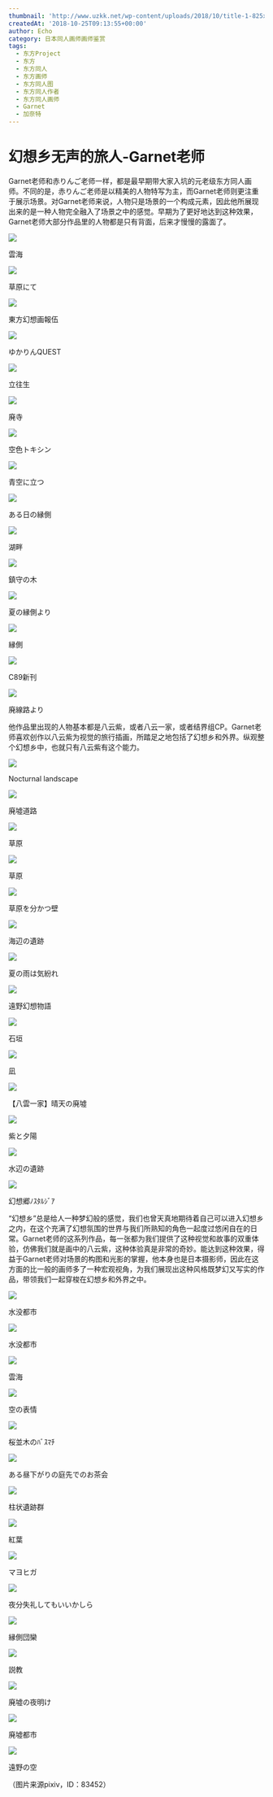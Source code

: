 ```yaml
---
thumbnail: 'http://www.uzkk.net/wp-content/uploads/2018/10/title-1-825x405.png'
createdAt: '2018-10-25T09:13:55+00:00'
author: Echo
category: 日本同人画师画师鉴赏
tags:
  - 东方Project
  - 东方
  - 东方同人
  - 东方画师
  - 东方同人图
  - 东方同人作者
  - 东方同人画师
  - Garnet
  - 加奈特
---
```


# 幻想乡无声的旅人-Garnet老师

Garnet老师和赤りんご老师一样，都是最早期带大家入坑的元老级东方同人画师。不同的是，赤りんご老师是以精美的人物特写为主，而Garnet老师则更注重于展示场景。对Garnet老师来说，人物只是场景的一个构成元素，因此他所展现出来的是一种人物完全融入了场景之中的感觉。早期为了更好地达到这种效果，Garnet老师大部分作品里的人物都是只有背面，后来才慢慢的露面了。

![](http://www.uzkk.net/wp-content/uploads/2018/10/25879312_p0-1024x716.png)

雲海

![](http://www.uzkk.net/wp-content/uploads/2018/10/23387243_p0-1024x716.png)

草原にて

![](http://www.uzkk.net/wp-content/uploads/2018/10/42786825_p0.png)

東方幻想画報伍

![](http://www.uzkk.net/wp-content/uploads/2018/10/28424154_p0.png)

ゆかりんQUEST

![](http://www.uzkk.net/wp-content/uploads/2018/10/58291989_p0-716x1024.png)

立往生

![](http://www.uzkk.net/wp-content/uploads/2018/10/57266774_p0-732x1024.png)

廃寺

![](http://www.uzkk.net/wp-content/uploads/2018/10/37687817_p0-731x1024.png)

空色トキシン

![](http://www.uzkk.net/wp-content/uploads/2018/10/32220668_p0.png)

青空に立つ

![](http://www.uzkk.net/wp-content/uploads/2018/10/31295416_p0-1024x665.png)

ある日の縁側

![](http://www.uzkk.net/wp-content/uploads/2018/10/23138192_p0.png)

湖畔

![](http://www.uzkk.net/wp-content/uploads/2018/10/20657355_p0-683x1024.png)

鎮守の木

![](http://www.uzkk.net/wp-content/uploads/2018/10/20315390_p0.png)

夏の縁側より

![](http://www.uzkk.net/wp-content/uploads/2018/10/47808995_p0-1024x716.png)

縁側

![](http://www.uzkk.net/wp-content/uploads/2018/10/54284622_p0.png)

C89新刊

![](http://www.uzkk.net/wp-content/uploads/2018/10/20156968_p0-716x1024.png)

廃線路より

他作品里出现的人物基本都是八云紫，或者八云一家，或者结界组CP。Garnet老师喜欢创作以八云紫为视觉的旅行插画，所踏足之地包括了幻想乡和外界。纵观整个幻想乡中，也就只有八云紫有这个能力。

![](http://www.uzkk.net/wp-content/uploads/2018/10/17209927_p0.png)

Nocturnal landscape

![](http://www.uzkk.net/wp-content/uploads/2018/10/9466177_p0.png)

廃墟道路

![](http://www.uzkk.net/wp-content/uploads/2018/10/17558431_p0-1024x592.png)

草原

![](http://www.uzkk.net/wp-content/uploads/2018/10/12124937_p0.png)

草原

![](http://www.uzkk.net/wp-content/uploads/2018/10/10839685_p0-1024x533.png)

草原を分かつ壁

![](http://www.uzkk.net/wp-content/uploads/2018/10/9804221_p0-1024x514.png)

海辺の遺跡

![](http://www.uzkk.net/wp-content/uploads/2018/10/5353787_p0.png)

夏の雨は気紛れ

![](http://www.uzkk.net/wp-content/uploads/2018/10/9137522_p0.png)

遠野幻想物語

![](http://www.uzkk.net/wp-content/uploads/2018/10/8914477_p0.png)

石垣

![](http://www.uzkk.net/wp-content/uploads/2018/10/7470216_p0.png)

凪

![](http://www.uzkk.net/wp-content/uploads/2018/10/6509632_p0.png)

【八雲一家】晴天の廃墟

![](http://www.uzkk.net/wp-content/uploads/2018/10/5619113_p0.png)

紫と夕陽

![](http://www.uzkk.net/wp-content/uploads/2018/10/9684441_p0-1024x553.png)

水辺の遺跡

![](http://www.uzkk.net/wp-content/uploads/2018/10/6711546_p0.png)

幻想郷ﾉｽﾀﾙｼﾞｱ

“幻想乡”总是给人一种梦幻般的感觉，我们也曾天真地期待着自己可以进入幻想乡之内，在这个充满了幻想氛围的世界与我们所熟知的角色一起度过悠闲自在的日常。Garnet老师的这系列作品，每一张都为我们提供了这种视觉和故事的双重体验，仿佛我们就是画中的八云紫，这种体验真是非常的奇妙。能达到这种效果，得益于Garnet老师对场景的构图和光影的掌握，他本身也是日本摄影师，因此在这方面的比一般的画师多了一种宏观视角，为我们展现出这种风格既梦幻又写实的作品，带领我们一起穿梭在幻想乡和外界之中。

![](http://www.uzkk.net/wp-content/uploads/2018/10/9260352_p0.png)

水没都市

![](http://www.uzkk.net/wp-content/uploads/2018/10/3129256_p0-731x1024.jpg)

水没都市

![](http://www.uzkk.net/wp-content/uploads/2018/10/8599915_p0.png)

雲海

![](http://www.uzkk.net/wp-content/uploads/2018/10/7660751_p0.png)

空の表情

![](http://www.uzkk.net/wp-content/uploads/2018/10/6648434_p0.png)

桜並木のﾊﾞｽﾏﾁ

![](http://www.uzkk.net/wp-content/uploads/2018/10/10348530_p0.png)

ある昼下がりの庭先でのお茶会

![](http://www.uzkk.net/wp-content/uploads/2018/10/10068564_p0.png)

柱状遺跡群

![](http://www.uzkk.net/wp-content/uploads/2018/10/9934840_p0.png)

紅葉

![](http://www.uzkk.net/wp-content/uploads/2018/10/10951734_p0.png)

マヨヒガ

![](http://www.uzkk.net/wp-content/uploads/2018/10/19620279_p0.png)

夜分失礼してもいいかしら

![](http://www.uzkk.net/wp-content/uploads/2018/10/7332804_p0.png)

縁側団欒

![](http://www.uzkk.net/wp-content/uploads/2018/10/6857500_p0-1024x532.png)

説教

![](http://www.uzkk.net/wp-content/uploads/2018/10/2925204_p0-731x1024.png)

廃墟の夜明け

![](http://www.uzkk.net/wp-content/uploads/2018/10/3455276_p0-731x1024.png)

廃墟都市

![](http://www.uzkk.net/wp-content/uploads/2018/10/42081090_p0-731x1024.png)

遠野の空

（图片来源pixiv，ID：83452）
